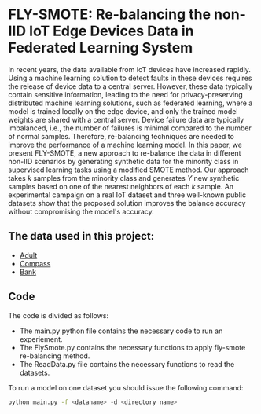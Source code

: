 # FLY-SMOTE: Re-balancing the non-IID IoT Edge Devices Data in Federated Learning System

In recent years, the data available from IoT devices have increased rapidly. Using a machine learning solution to detect faults in these devices requires the release of device data to a central server. However, these data typically contain sensitive information, leading to the need for privacy-preserving distributed machine learning solutions, such as federated learning, where a model is trained locally on the edge device, and only the trained model weights are shared with a central server. Device failure data are typically imbalanced, i.e., the number of failures is minimal compared to the number of normal samples. Therefore, re-balancing techniques are needed to improve the performance of a machine learning model. In this paper, we present FLY-SMOTE, a new approach to re-balance the data in different non-IID scenarios by generating synthetic data for the minority class in supervised learning tasks using a modified SMOTE method. Our approach takes $k$ samples from the minority class and generates $Y$ new synthetic samples based on one of the nearest neighbors of each $k$ sample. An experimental campaign on a real IoT dataset and three well-known public datasets show that the proposed solution improves the balance accuracy without compromising the model's accuracy.

## The data used in this project:
*  [Adult](https://archive.ics.uci.edu/ml/datasets/adult)
* [Compass](https://www.kaggle.com/datasets/danofer/compass)
* [Bank](https://archive.ics.uci.edu/ml/datasets/bank+marketing)

## Code
The code is divided as follows:

* The main.py python file contains the necessary code to run an experiement.
* The FlySmote.py contains the necessary functions to apply fly-smote re-balancing method.
* The ReadData.py file contains the necessary functions to read the datasets.

To run a model on one dataset you should issue the following command:

```bash
python main.py -f <dataname> -d <directory name>
```
